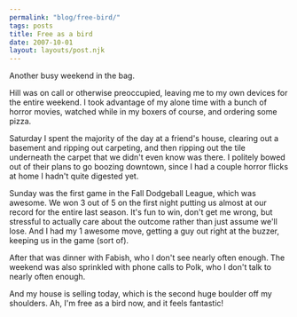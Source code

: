 ```yaml
---
permalink: "blog/free-bird/"
tags: posts
title: Free as a bird
date: 2007-10-01
layout: layouts/post.njk
---
```


Another busy weekend in the bag. 

Hill was on call or otherwise preoccupied, leaving me to my own devices for the entire weekend. I took advantage of my alone time with a bunch of horror movies, watched while in my boxers of course, and ordering some pizza. 

Saturday I spent the majority of the day at a friend's house, clearing out a basement and ripping out carpeting, and then ripping out the tile underneath the carpet that we didn't even know was there. I politely bowed out of their plans to go boozing downtown, since I had a couple horror flicks at home I hadn't quite digested yet.

Sunday was the first game in the Fall Dodgeball League, which was awesome. We won 3 out of 5 on the first night putting us almost at our record for the entire last season. It's fun to win, don't get me wrong, but stressful to actually care about the outcome rather than just assume we'll lose. And I had my 1 awesome move, getting a guy out right at the buzzer, keeping us in the game (sort of). 

After that was dinner with Fabish, who I don't see nearly often enough. The weekend was also sprinkled with phone calls to Polk, who I don't talk to nearly often enough. 

And my house is selling today, which is the second huge boulder off my shoulders. Ah, I'm free as a bird now, and it feels fantastic!